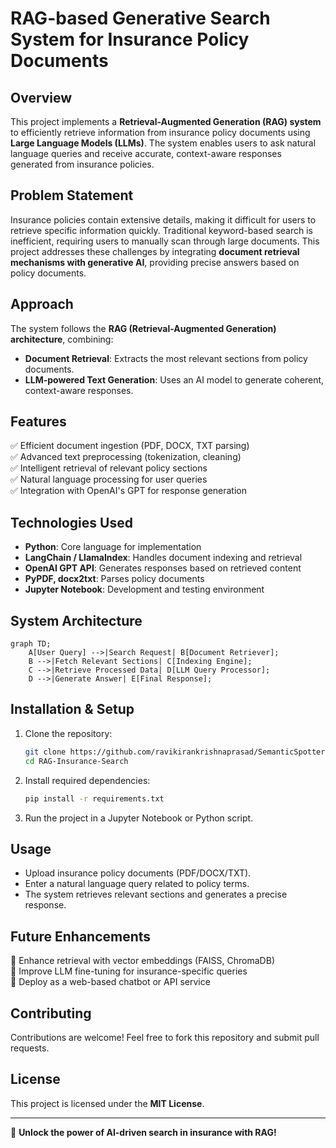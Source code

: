 # RAG-based Generative Search System for Insurance Policy Documents

## Overview
This project implements a **Retrieval-Augmented Generation (RAG) system** to efficiently retrieve information from insurance policy documents using **Large Language Models (LLMs)**. The system enables users to ask natural language queries and receive accurate, context-aware responses generated from insurance policies.

## Problem Statement
Insurance policies contain extensive details, making it difficult for users to retrieve specific information quickly. Traditional keyword-based search is inefficient, requiring users to manually scan through large documents. This project addresses these challenges by integrating **document retrieval mechanisms with generative AI**, providing precise answers based on policy documents.

## Approach
The system follows the **RAG (Retrieval-Augmented Generation) architecture**, combining:
- **Document Retrieval**: Extracts the most relevant sections from policy documents.
- **LLM-powered Text Generation**: Uses an AI model to generate coherent, context-aware responses.

## Features
✅ Efficient document ingestion (PDF, DOCX, TXT parsing)  
✅ Advanced text preprocessing (tokenization, cleaning)  
✅ Intelligent retrieval of relevant policy sections  
✅ Natural language processing for user queries  
✅ Integration with OpenAI's GPT for response generation  

## Technologies Used
- **Python**: Core language for implementation  
- **LangChain / LlamaIndex**: Handles document indexing and retrieval  
- **OpenAI GPT API**: Generates responses based on retrieved content  
- **PyPDF, docx2txt**: Parses policy documents  
- **Jupyter Notebook**: Development and testing environment  

## System Architecture
```mermaid
graph TD;
    A[User Query] -->|Search Request| B[Document Retriever];
    B -->|Fetch Relevant Sections| C[Indexing Engine];
    C -->|Retrieve Processed Data| D[LLM Query Processor];
    D -->|Generate Answer| E[Final Response];
```

## Installation & Setup
1. Clone the repository:
   ```bash
   git clone https://github.com/ravikirankrishnaprasad/SemanticSpotterGenAI.git
   cd RAG-Insurance-Search
   ```
2. Install required dependencies:
   ```bash
   pip install -r requirements.txt
   ```
3. Run the project in a Jupyter Notebook or Python script.

## Usage
- Upload insurance policy documents (PDF/DOCX/TXT).  
- Enter a natural language query related to policy terms.  
- The system retrieves relevant sections and generates a precise response.  

## Future Enhancements
🔹 Enhance retrieval with vector embeddings (FAISS, ChromaDB)  
🔹 Improve LLM fine-tuning for insurance-specific queries  
🔹 Deploy as a web-based chatbot or API service  

## Contributing
Contributions are welcome! Feel free to fork this repository and submit pull requests.

## License
This project is licensed under the **MIT License**.

---
🚀 **Unlock the power of AI-driven search in insurance with RAG!**  
